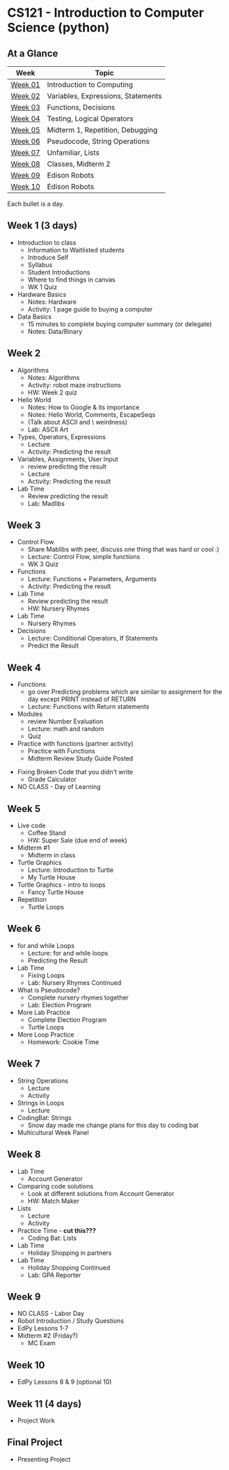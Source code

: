 # CS121 - Introduction to Computer Science (python)

## At a Glance

| Week                | Topic
|---------------------|-----------------------------------------
| [Week 01](#week-1)  | Introduction to Computing
| [Week 02](#week-2)  | Variables, Expressions, Statements
| [Week 03](#week-3)  | Functions, Decisions
| [Week 04](#week-4)  | Testing, Logical Operators
| [Week 05](#week-5)  | Midterm 1, Repetition, Debugging
| [Week 06](#week-6)  | Pseudocode, String Operations
| [Week 07](#week-7)  | Unfamiliar, Lists
| [Week 08](#week-8)  | Classes, Midterm 2
| [Week 09](#week-9)  | Edison Robots
| [Week 10](#week-10) | Edison Robots

Each bullet is a day.

## Week 1 (3 days)
+ Introduction to class
  - Information to Waitlisted students
  - Introduce Self
  - Syllabus
  - Student Introductions
  - Where to find things in canvas
  - WK 1 Quiz
+ Hardware Basics
  - Notes: Hardware
  - Activity: 1 page guide to buying a computer
+ Data Basics
  - 15 minutes to complete buying computer summary (or delegate)
  - Notes: Data/Binary

## Week 2
+ Algorithms
  - Notes: Algorithms
  - Activity: robot maze instructions
  - HW: Week 2 quiz
+ Hello World
  - Notes: How to Google & its importance
  - Notes: Hello World, Comments, EscapeSeqs
  - (Talk about ASCII and \\ weirdness)
  - Lab: ASCII Art
+ Types, Operators, Expressions
  - Lecture
  - Activity: Predicting the result
+ Variables, Assignments, User Input
  - review predicting the result
  - Lecture
  - Activity: Predicting the result
+ Lab Time
  - Review predicting the result
  - Lab: Madlibs

## Week 3
+ Control Flow
  - Share Mablibs with peer, discuss one thing that was hard or cool :)
  - Lecture: Control Flow, simple functions
  - WK 3 Quiz
+ Functions
  - Lecture: Functions + Parameters, Arguments
  - Activity: Predicting the result
+ Lab Time
  - Review predicting the result
  - HW: Nursery Rhymes
+ Lab Time
  - Nursery Rhymes
+ Decisions
  - Lecture: Conditional Operators, If Statements
  - Predict the Result

## Week 4
+ Functions
  - go over Predicting problems which are similar to assignment for the day except PRINT instead of RETURN
  - Lecture: Functions with Return statements
+ Modules
  - review Number Evaluation
  - Lecture: math and random
  - Quiz
+ Practice with functions (partner activity)
  - Practice with Functions
  - Midterm Review Study Guide Posted
<!--
+ More Practice with Functions
  - Review some of first and give time to complete
-->
+ Fixing Broken Code that you didn't write
  - Grade Calculator
+ NO CLASS - Day of Learning

## Week 5
+ Live code
  - Coffee Stand
  - HW: Super Sale (due end of week)
+ Midterm \#1
  - Midterm in class
+ Turtle Graphics
  - Lecture: Introduction to Turtle
  - My Turtle House
+ Turtle Graphics - intro to loops
  - Fancy Turtle House
+ Repetition
  - Turtle Loops

## Week 6
+ for and while Loops
  - Lecture: for and while loops
  - Predicting the Result
+ Lab Time
  - Fixing Loops
  - Lab: Nursery Rhymes Continued
+ What is Pseudocode?
  - Complete nursery rhymes together
  - Lab: Election Program
+ More Lab Practice
  - Complete Election Program
  - Turtle Loops
+ More Loop Practice
  - Homework: Cookie Time

## Week 7
+ String Operations
  - Lecture
  - Activity
+ Strings in Loops
  - Lecture
+ CodingBat: Strings
  - Snow day made me change plans for this day to coding bat
+ Multicultural Week Panel

## Week 8
+ Lab Time
  - Account Generator
+ Comparing code solutions
  - Look at different solutions from Account Generator
  - HW: Match Maker
+ Lists
  - Lecture
  - Activity
+ Practice Time - **cut this???**
  - Coding Bat: Lists
+ Lab Time
  - Holiday Shopping in partners
+ Lab Time
  - Holiday Shopping Continued
  - Lab: GPA Reporter

## Week 9
+ NO CLASS - Labor Day
+ Robot Introduction / Study Questions
+ EdPy Lessons 1-7
+ Midterm \#2 (Friday?)
  - MC Exam

## Week 10
+ EdPy Lessons 8 & 9 (optional 10)

## Week 11 (4 days)
+ Project Work

## Final Project
+ Presenting Project
